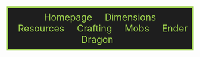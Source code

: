<div style="width: 100%; text-align: center; background-color: #1e1e1e; border: 5px solid #9ccf4c; padding: 10px; box-sizing: border-box;">
  <a href="index" style="color: #9ccf4c; text-decoration: none; margin: 0 15px; font-size: 25px;">Homepage</a>
  <a href="dimensions" style="color: #9ccf4c; text-decoration: none; margin: 0 15px; font-size: 25px;">Dimensions</a>
  <a href="resources" style="color: #9ccf4c; text-decoration: none; margin: 0 15px; font-size: 25px;">Resources</a>
  <a href="crafting" style="color: #9ccf4c; text-decoration: none; margin: 0 15px; font-size: 25px;">Crafting</a>
  <a href="mobs" style="color: #9ccf4c; text-decoration: none; margin: 0 15px; font-size: 25px;">Mobs</a>
  <a href="end-dragon" style="color: #9ccf4c; text-decoration: none; margin: 0 15px; font-size: 25px;">Ender Dragon</a>
</div>

